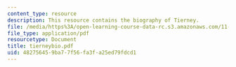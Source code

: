 ```yaml
---
content_type: resource
description: This resource contains the biography of Tierney.
file: /media/https%3A/open-learning-course-data-rc.s3.amazonaws.com/11-941-disaster-vulnerability-and-resilience-spring-2005/482756459ba77f56fa3fa25ed79fdcd1_tierneybio.pdf
file_type: application/pdf
resourcetype: Document
title: tierneybio.pdf
uid: 48275645-9ba7-7f56-fa3f-a25ed79fdcd1
---
```

